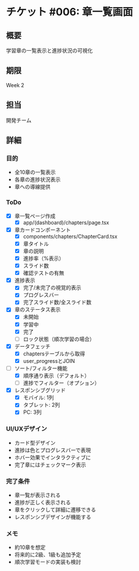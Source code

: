 # チケット #006: 章一覧画面

## 概要
学習章の一覧表示と進捗状況の可視化

## 期限
Week 2

## 担当
開発チーム

## 詳細

### 目的
- 全10章の一覧表示
- 各章の進捗状況表示
- 章への導線提供

### ToDo
- [x] 章一覧ページ作成
  - [x] app/(dashboard)/chapters/page.tsx
- [x] 章カードコンポーネント
  - [x] components/chapters/ChapterCard.tsx
  - [x] 章タイトル
  - [x] 章の説明
  - [x] 進捗率（%表示）
  - [x] スライド数
  - [x] 確認テストの有無
- [x] 進捗表示
  - [x] 完了/未完了の視覚的表示
  - [x] プログレスバー
  - [x] 完了スライド数/全スライド数
- [x] 章のステータス表示
  - [x] 未開始
  - [x] 学習中
  - [x] 完了
  - [ ] ロック状態（順次学習の場合）
- [x] データフェッチ
  - [x] chaptersテーブルから取得
  - [x] user_progressとJOIN
- [ ] ソート/フィルター機能
  - [x] 順序通り表示（デフォルト）
  - [ ] 進捗でフィルター（オプション）
- [x] レスポンシブグリッド
  - [x] モバイル: 1列
  - [x] タブレット: 2列
  - [x] PC: 3列

### UI/UXデザイン
- カード型デザイン
- 進捗は色とプログレスバーで表現
- ホバー効果でインタラクティブに
- 完了章にはチェックマーク表示

### 完了条件
- 章一覧が表示される
- 進捗が正しく表示される
- 章をクリックして詳細に遷移できる
- レスポンシブデザインが機能する

### メモ
- 約10章を想定
- 将来的に2級、1級も追加予定
- 順次学習モードの実装も検討